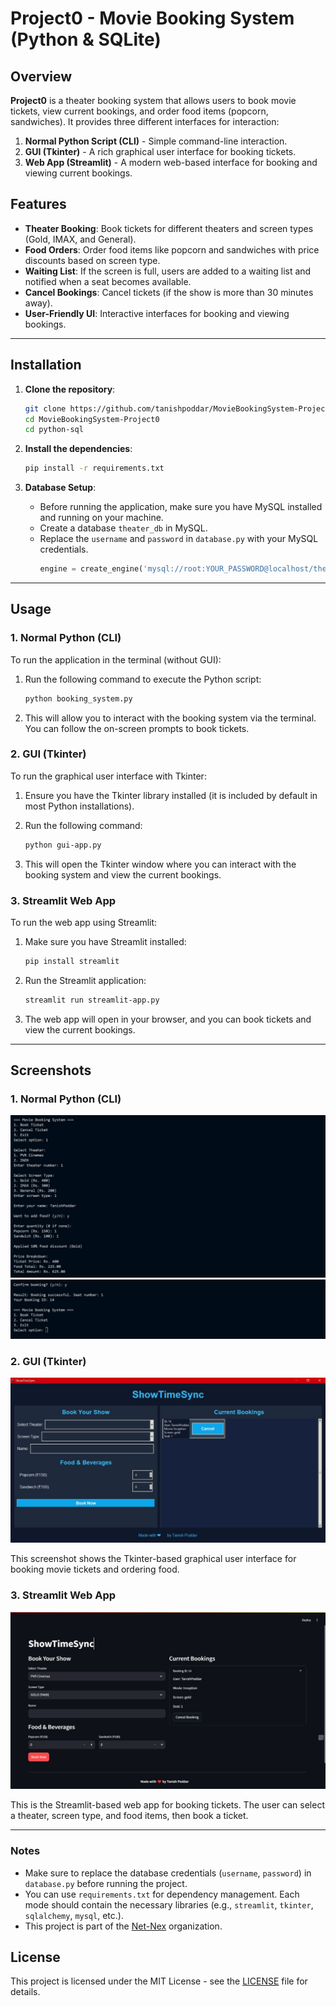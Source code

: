 # Project0 - Movie Booking System (Python & SQLite)

## Overview
**Project0** is a theater booking system that allows users to book movie tickets, view current bookings, and order food items (popcorn, sandwiches). It provides three different interfaces for interaction:

1. **Normal Python Script (CLI)** - Simple command-line interaction.
2. **GUI (Tkinter)** - A rich graphical user interface for booking tickets.
3. **Web App (Streamlit)** - A modern web-based interface for booking and viewing current bookings.

## Features

- **Theater Booking**: Book tickets for different theaters and screen types (Gold, IMAX, and General).
- **Food Orders**: Order food items like popcorn and sandwiches with price discounts based on screen type.
- **Waiting List**: If the screen is full, users are added to a waiting list and notified when a seat becomes available.
- **Cancel Bookings**: Cancel tickets (if the show is more than 30 minutes away).
- **User-Friendly UI**: Interactive interfaces for booking and viewing bookings.

---

## Installation

1. **Clone the repository**:
   ```bash
   git clone https://github.com/tanishpoddar/MovieBookingSystem-Project0
   cd MovieBookingSystem-Project0
   cd python-sql
   ```
2. **Install the dependencies**:
   ```bash
   pip install -r requirements.txt
   ```

3. **Database Setup**:
   - Before running the application, make sure you have MySQL installed and running on your machine.
   - Create a database `theater_db` in MySQL.
   - Replace the `username` and `password` in `database.py` with your MySQL credentials.
     ```python
     engine = create_engine('mysql://root:YOUR_PASSWORD@localhost/theater_db')
     ```

---

## Usage

### 1. Normal Python (CLI)
To run the application in the terminal (without GUI):

1. Run the following command to execute the Python script:
   ```bash
   python booking_system.py
   ```

2. This will allow you to interact with the booking system via the terminal. You can follow the on-screen prompts to book tickets.

### 2. GUI (Tkinter)
To run the graphical user interface with Tkinter:

1. Ensure you have the Tkinter library installed (it is included by default in most Python installations).
   
2. Run the following command:
   ```bash
   python gui-app.py
   ```

3. This will open the Tkinter window where you can interact with the booking system and view the current bookings.

### 3. Streamlit Web App
To run the web app using Streamlit:

1. Make sure you have Streamlit installed:
   ```bash
   pip install streamlit
   ```

2. Run the Streamlit application:
   ```bash
   streamlit run streamlit-app.py
   ```

3. The web app will open in your browser, and you can book tickets and view the current bookings.

---

## Screenshots

### 1. Normal Python (CLI)
![CLI](images/cli.jpg)
![CLI](images/cli2.jpg)

### 2. GUI (Tkinter)

![GUI](images/gui.jpg)

This screenshot shows the Tkinter-based graphical user interface for booking movie tickets and ordering food.

### 3. Streamlit Web App

![Streamlit](images/streamlit.jpg)

This is the Streamlit-based web app for booking tickets. The user can select a theater, screen type, and food items, then book a ticket.

---
### Notes

- Make sure to replace the database credentials (`username`, `password`) in `database.py` before running the project.
- You can use `requirements.txt` for dependency management. Each mode should contain the necessary libraries (e.g., `streamlit`, `tkinter`, `sqlalchemy`, `mysql`, etc.).
- This project is part of the [Net-Nex](https://github.com/net-nex) organization.
  
## License

This project is licensed under the MIT License - see the [LICENSE](LICENSE) file for details.
